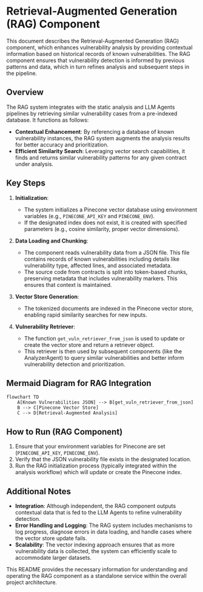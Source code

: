 # Retrieval-Augmented Generation (RAG) Component

This document describes the Retrieval-Augmented Generation (RAG) component, which enhances vulnerability analysis by providing contextual information based on historical records of known vulnerabilities. The RAG component ensures that vulnerability detection is informed by previous patterns and data, which in turn refines analysis and subsequent steps in the pipeline.

## Overview

The RAG system integrates with the static analysis and LLM Agents pipelines by retrieving similar vulnerability cases from a pre-indexed database. It functions as follows:

- **Contextual Enhancement**: By referencing a database of known vulnerability instances, the RAG system augments the analysis results for better accuracy and prioritization.
- **Efficient Similarity Search**: Leveraging vector search capabilities, it finds and returns similar vulnerability patterns for any given contract under analysis.

## Key Steps

1. **Initialization**: 
   - The system initializes a Pinecone vector database using environment variables (e.g., `PINECONE_API_KEY` and `PINECONE_ENV`). 
   - If the designated index does not exist, it is created with specified parameters (e.g., cosine similarity, proper vector dimensions).

2. **Data Loading and Chunking**:
   - The component reads vulnerability data from a JSON file. This file contains records of known vulnerabilities including details like vulnerability type, affected lines, and associated metadata.
   - The source code from contracts is split into token-based chunks, preserving metadata that includes vulnerability markers. This ensures that context is maintained.

3. **Vector Store Generation**:
   - The tokenized documents are indexed in the Pinecone vector store, enabling rapid similarity searches for new inputs.

4. **Vulnerability Retriever**:
   - The function `get_vuln_retriever_from_json` is used to update or create the vector store and return a retriever object.
   - This retriever is then used by subsequent components (like the AnalyzerAgent) to query similar vulnerabilities and better inform vulnerability detection and prioritization.

## Mermaid Diagram for RAG Integration

```mermaid
flowchart TD
    A[Known Vulnerabilities JSON] --> B[get_vuln_retriever_from_json]
    B --> C[Pinecone Vector Store]
    C --> D[Retrieval-Augmented Analysis]
```

## How to Run (RAG Component)

1. Ensure that your environment variables for Pinecone are set (`PINECONE_API_KEY`, `PINECONE_ENV`).
2. Verify that the JSON vulnerability file exists in the designated location.
3. Run the RAG initialization process (typically integrated within the analysis workflow) which will update or create the Pinecone index.

## Additional Notes

- **Integration**: Although independent, the RAG component outputs contextual data that is fed to the LLM Agents to refine vulnerability detection.
- **Error Handling and Logging**: The RAG system includes mechanisms to log progress, diagnose errors in data loading, and handle cases where the vector store update fails.
- **Scalability**: The vector indexing approach ensures that as more vulnerability data is collected, the system can efficiently scale to accommodate larger datasets.

This README provides the necessary information for understanding and operating the RAG component as a standalone service within the overall project architecture.

